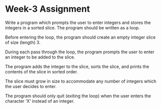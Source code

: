 # Week-3 Assignment

Write a program which prompts the user to enter integers and stores the integers in a sorted slice.
The program should be written as a loop.

Before entering the loop, the program should create an empty integer slice of size (length) 3.

During each pass through the loop,
the program prompts the user to enter an integer to be added to the slice.

The program adds the integer to the slice, sorts the slice,
and prints the contents of the slice in sorted order.

The slice must grow in size to accommodate any number of integers which the user decides to enter.

The program should only quit (exiting the loop) when the user enters the character ‘X’ instead of
an integer.